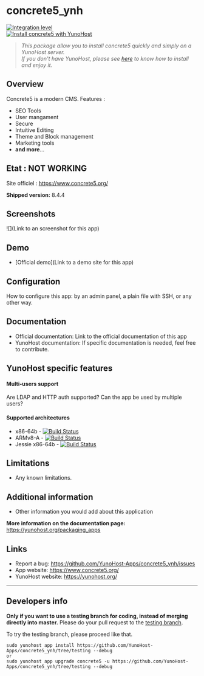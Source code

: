 # concrete5_ynh
[![Integration level](https://dash.yunohost.org/integration/concrete5.svg)](https://ci-apps.yunohost.org/jenkins/job/concrete5%20%28Community%29/lastBuild/consoleFull)  
[![Install concrete5 with YunoHost](https://install-app.yunohost.org/install-with-yunohost.png)](https://install-app.yunohost.org/?app=concrete5)

> *This package allow you to install concrete5 quickly and simply on a YunoHost server.  
If you don't have YunoHost, please see [here](https://yunohost.org/#/install) to know how to install and enjoy it.*

## Overview
Concrete5 is a modern CMS.
Features : 
* SEO Tools
* User mangament
* Secure
* Intuitive Editing
* Theme and Block management
* Marketing tools
* **and more**...

## Etat : NOT WORKING  

Site officiel : https://www.concrete5.org/

**Shipped version:** 8.4.4

## Screenshots

![](Link to an screenshot for this app)

## Demo

* [Official demo](Link to a demo site for this app)

## Configuration

How to configure this app: by an admin panel, a plain file with SSH, or any other way.

## Documentation

 * Official documentation: Link to the official documentation of this app
 * YunoHost documentation: If specific documentation is needed, feel free to contribute.

## YunoHost specific features

#### Multi-users support

Are LDAP and HTTP auth supported?
Can the app be used by multiple users?

#### Supported architectures

* x86-64b - [![Build Status](https://ci-apps.yunohost.org/jenkins/job/concrete5%20(Community)/badge/icon)](https://ci-apps.yunohost.org/jenkins/job/concrete5%20(Community)/)
* ARMv8-A - [![Build Status](https://ci-apps-arm.yunohost.org/jenkins/job/concrete5%20(Community)%20(%7EARM%7E)/badge/icon)](https://ci-apps-arm.yunohost.org/jenkins/job/concrete5%20(Community)%20(%7EARM%7E)/)
* Jessie x86-64b - [![Build Status](https://ci-stretch.nohost.me/jenkins/job/concrete5%20(Community)/badge/icon)](https://ci-stretch.nohost.me/jenkins/job/concrete5%20(Community)/)

## Limitations

* Any known limitations.

## Additional information

* Other information you would add about this application

**More information on the documentation page:**  
https://yunohost.org/packaging_apps

## Links

 * Report a bug: https://github.com/YunoHost-Apps/concrete5_ynh/issues
 * App website: https://www.concrete5.org/
 * YunoHost website: https://yunohost.org/

---

Developers info
----------------

**Only if you want to use a testing branch for coding, instead of merging directly into master.**
Please do your pull request to the [testing branch](https://github.com/YunoHost-Apps/concrete5_ynh/tree/testing).

To try the testing branch, please proceed like that.
```
sudo yunohost app install https://github.com/YunoHost-Apps/concrete5_ynh/tree/testing --debug
or
sudo yunohost app upgrade concrete5 -u https://github.com/YunoHost-Apps/concrete5_ynh/tree/testing --debug
```

